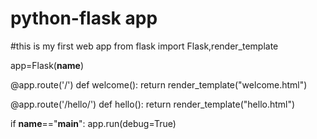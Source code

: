 # python-flask app
#this is my first web app
from flask import Flask,render_template

app=Flask(__name__)

@app.route('/')
def welcome():
    return render_template("welcome.html")

@app.route('/hello/')
def hello():
    return render_template("hello.html")

if __name__=="__main__":
    app.run(debug=True)
